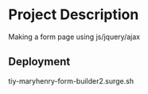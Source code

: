 # Project Description

Making a form page using js/jquery/ajax
## Deployment
tiy-maryhenry-form-builder2.surge.sh
